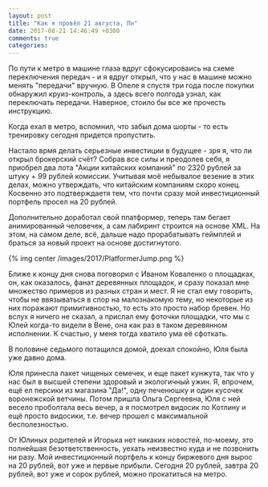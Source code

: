 ```yaml
---
layout: post
title: "Как я провёл 21 августа, Пн"
date: 2017-08-21 14:46:49 +0300
comments: true
categories: 
---
```

По пути к метро в машине глаза вдруг сфокусироваись на схеме переключения передач - и я вдруг открыл, что у нас в машине можно менять "передачи" вручную. В Опеле я спустя три года после покупки обнаружил круиз-контроль, а здесь всего полгода узнал, как переключать передачи. Наверное, стоило бы все же прочесть инструкцию.

Когда ехал в метро, вспомнил, что забыл дома шорты - то есть тренировку сегодня придется пропустить.

Настало врмя делать серьезные инвестиции в будущее - зря я, что ли открыл брокерский счёт? Собрав все силы и преодолев себя, я приобрел два лота "Акции китайских компаний" по 2320 рублей за штуку + 99 рублей комиссии. Учитывая моё небывалое везение в этих делах, можно утверждать, что китайским компаниям скоро конец. Косвенно это подтверждаетя тем, что почти сразу мой инвестиционный портфель просел на 20 рублей. 

Дополнительно доработал свой платформер, теперь там бегает анимированный человечек, а сам лабиринт строится на основе XML. На этом, на самом деле, всё, дальше надо прорабатывать геймплей и браться за новый проект на основе достигнутого.

{% img center /images/2017/PlatformerJump.png %}

Ближе к концу дня снова поговорил с Иваном Коваленко о площадках, он, как оказалось, фанат деревянных площадок, и сразу показал мне множество примеров из разных стран и мест. Я не стал ему говорить, чтобы не ввязываться в спор на малознакомую тему, но некоторые из них поражают примитивностью, то есть это просто набор бревен. Но вслух я ничего не сказал, а прислал ему фоточки площадки, что мы с Юлей когда-то видели в Вене, она как раз в таком деревянном исполнении. К счастью, у меня тогда хватило ума её сфоткать.

В половине седьмого потащился домой, доехал спокойно, Юля была уже давно дома.

Юля принесла пакет чищеных семечек, и еще пакет кунжута, так что у нас был в высшей степени здоровый и экологичный ужин. Я, впрочем, ещё ел персики из магазина "Да!", одну печенюшку и один кусочек воронежской ветчины. Потом пришла Ольга Сергеевна, Юля с ней весело проболтала весь вечер, а я посмотрел видосик по Котлину и ещё просто видосики, т.е. вечер прошел с максимальной бесполезностью.

От Юлиных родителей и Игорька нет никаких новостей, по-моему, это полнейшая безответственность, уехать неизвестно куда и не позвонить ни разу. Мой инвестиционный портфель к концу биржевого дня вырос на 20 рублей, вот уже и первые прибыли. Сегодня 20 рублей, завтра 20 рублей, вот уже и сорок рублей, можно прокатиться на метро.